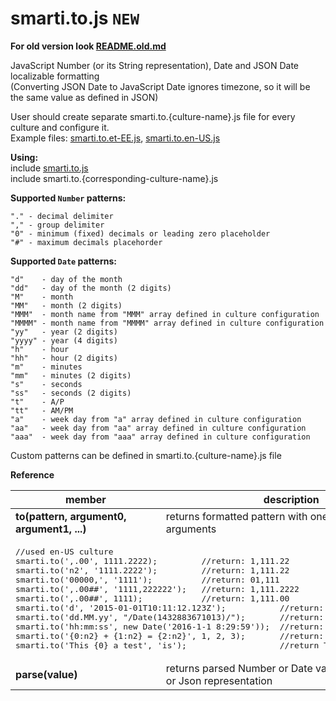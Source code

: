# smarti.to.js `NEW`

<b>For old version look [README.old.md](https://github.com/onitecsoft/smarti.to.js/blob/master/README.old.md)</b>

JavaScript Number (or its String representation), Date and JSON Date localizable formatting  
(Converting JSON Date to JavaScript Date ignores timezone, so it will be the same value as defined in JSON)

User should create separate smarti.to.{culture-name}.js file for every culture and configure it.  
Example files: [smarti.to.et-EE.js](https://raw.githubusercontent.com/onitecsoft/smarti.to.js/master/src/smarti.to.et-EE.js), [smarti.to.en-US.js](https://raw.githubusercontent.com/onitecsoft/smarti.to.js/master/src/smarti.to.en-US.js)

<b>Using:</b>  
include [smarti.to.js](https://raw.githubusercontent.com/onitecsoft/smarti.to.js/master/src/smarti.to.js)   
include smarti.to.{corresponding-culture-name}.js

<b>Supported `Number` patterns:</b>
```
"." - decimal delimiter  
"," - group delimiter  
"0" - minimum (fixed) decimals or leading zero placeholder  
"#" - maximum decimals placehorder
```

<b>Supported `Date` patterns:</b>
```
"d"    - day of the month  
"dd"   - day of the month (2 digits)  
"M"    - month  
"MM"   - month (2 digits)  
"MMM"  - month name from "MMM" array defined in culture configuration  
"MMMM" - month name from "MMMM" array defined in culture configuration  
"yy"   - year (2 digits)  
"yyyy" - year (4 digits)  
"h"    - hour  
"hh"   - hour (2 digits)  
"m"    - minutes  
"mm"   - minutes (2 digits)  
"s"    - seconds  
"ss"   - seconds (2 digits)  
"t"    - A/P  
"tt"   - AM/PM  
"a"    - week day from "a" array defined in culture configuration  
"aa"   - week day from "aa" array defined in culture configuration  
"aaa"  - week day from "aaa" array defined in culture configuration  
```

Custom patterns can be defined in smarti.to.{culture-name}.js file

<b>Reference</b>

<table>
  <thead>
    <tr>
      <th>member</th>
      <th>description</th>
    </tr>
  </thead>
  <tr>
    <td><b>to(pattern, argument0, argument1, ...)</b></td>
    <td>returns formatted pattern with one or multiple arguments</td>
  </tr>
  <tr>
    <td colspan="2">
<pre lang="javascript">
//used en-US culture
smarti.to(',.00', 1111.2222);         //return: 1,111.22
smarti.to('n2', '1111.2222');         //return: 1,111.22
smarti.to('00000,', '1111');          //return: 01,111
smarti.to(',.00##', '1111,222222');   //return: 1,111.2222
smarti.to(',.00##', 1111);            //return: 1,111.00
smarti.to('d', '2015-01-01T10:11:12.123Z');           //return: 1/1/2015
smarti.to('dd.MM.yy', "/Date(1432883671013)/");       //return: 29.05.15
smarti.to('hh:mm:ss', new Date('2016-1-1 8:29:59'));  //return: 08:29:59
smarti.to('{0:n2} + {1:n2} = {2:n2}', 1, 2, 3);       //return: 1.00 + 2.00 = 3.00
smarti.to('This {0} a test', 'is');                   //return This is a test
</pre>
    </td>
  </tr>
  <tr>
    <td><b>parse(value)</b></td>
    <td>returns parsed Number or Date value from its String or Json representation</td>
  </tr>
</table>
